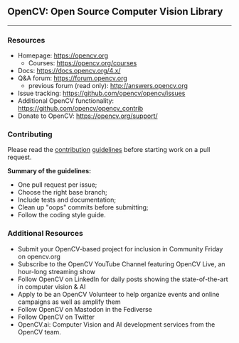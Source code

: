 ## OpenCV: Open Source Computer Vision Library
---
### Resources

- Homepage: https://opencv.org <br/>
  - Courses: https://opencv.org/courses <br/>
- Docs: https://docs.opencv.org/4.x/ <br/>
- Q&A forum: https://forum.opencv.org <br/>
  - previous forum (read only): http://answers.opencv.org <br/>
- Issue tracking: https://github.com/opencv/opencv/issues <br/>
- Additional OpenCV functionality: https://github.com/opencv/opencv_contrib <br/>
- Donate to OpenCV: https://opencv.org/support/ <br/>

### Contributing
Please read the [contribution](https://github.com/opencv/opencv/wiki/How_to_contribute) [guidelines](https://github.com/opencv/opencv/wiki/How_to_contribute) before starting work on a pull request.

**Summary of the guidelines:** <br/>
- One pull request per issue; <br/>
- Choose the right base branch; <br/>
- Include tests and documentation; <br/>
- Clean up "oops" commits before submitting; <br/>
- Follow the coding style guide. <br/>

### Additional Resources
- Submit your OpenCV-based project for inclusion in Community Friday on opencv.org
- Subscribe to the OpenCV YouTube Channel featuring OpenCV Live, an hour-long streaming show
- Follow OpenCV on LinkedIn for daily posts showing the state-of-the-art in computer vision & AI
- Apply to be an OpenCV Volunteer to help organize events and online campaigns as well as amplify them
- Follow OpenCV on Mastodon in the Fediverse
- Follow OpenCV on Twitter
- OpenCV.ai: Computer Vision and AI development services from the OpenCV team.

